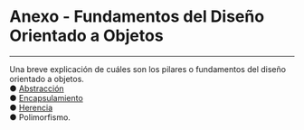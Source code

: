# Anexo - Fundamentos del Diseño Orientado a Objetos   
____________________________________________________________________________________________
Una breve explicación de cuáles son los pilares o fundamentos del diseño orientado a objetos.   
● [Abstracción](https://github.com/armandopasilis/DOO_UCES/blob/main/DOOAbstraccion.md)   
● [Encapsulamiento](https://github.com/armandopasilis/DOO_UCES/blob/main/DOOEncapsulamiento.md)   
● [Herencia](https://github.com/armandopasilis/DOO_UCES/blob/main/DOOHerencia.md)   
● Polimorfismo.  

